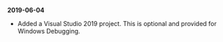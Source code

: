 **2019-06-04**

  - Added a Visual Studio 2019 project. This is optional and provided for Windows Debugging.
